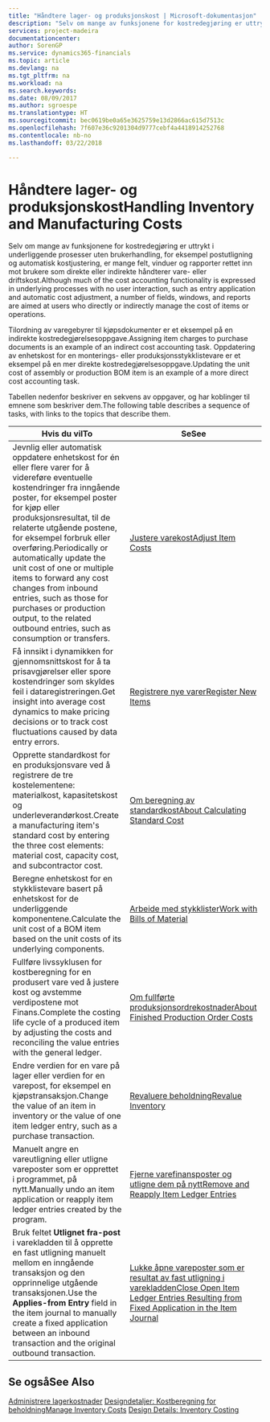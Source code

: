 ```yaml
---
title: "Håndtere lager- og produksjonskost | Microsoft-dokumentasjon"
description: "Selv om mange av funksjonene for kostredegjøring er uttrykt i underliggende prosesser uten brukerhandling, for eksempel postutligning og automatisk kostjustering, er mange felt, vinduer og rapporter rettet inn mot brukere som direkte eller indirekte håndterer vare- eller driftskost."
services: project-madeira
documentationcenter: 
author: SorenGP
ms.service: dynamics365-financials
ms.topic: article
ms.devlang: na
ms.tgt_pltfrm: na
ms.workload: na
ms.search.keywords: 
ms.date: 08/09/2017
ms.author: sgroespe
ms.translationtype: HT
ms.sourcegitcommit: bec0619be0a65e3625759e13d2866ac615d7513c
ms.openlocfilehash: 7f607e36c9201304d9777cebf4a4418914252768
ms.contentlocale: nb-no
ms.lasthandoff: 03/22/2018

---
```

# <a name="handling-inventory-and-manufacturing-costs"></a><span data-ttu-id="0bdd5-103">Håndtere lager- og produksjonskost</span><span class="sxs-lookup"><span data-stu-id="0bdd5-103">Handling Inventory and Manufacturing Costs</span></span>
<span data-ttu-id="0bdd5-104">Selv om mange av funksjonene for kostredegjøring er uttrykt i underliggende prosesser uten brukerhandling, for eksempel postutligning og automatisk kostjustering, er mange felt, vinduer og rapporter rettet inn mot brukere som direkte eller indirekte håndterer vare- eller driftskost.</span><span class="sxs-lookup"><span data-stu-id="0bdd5-104">Although much of the cost accounting functionality is expressed in underlying processes with no user interaction, such as entry application and automatic cost adjustment, a number of fields, windows, and reports are aimed at users who directly or indirectly manage the cost of items or operations.</span></span>  

 <span data-ttu-id="0bdd5-105">Tilordning av varegebyrer til kjøpsdokumenter er et eksempel på en indirekte kostredegjørelsesoppgave.</span><span class="sxs-lookup"><span data-stu-id="0bdd5-105">Assigning item charges to purchase documents is an example of an indirect cost accounting task.</span></span> <span data-ttu-id="0bdd5-106">Oppdatering av enhetskost for en monterings- eller produksjonsstykklistevare er et eksempel på en mer direkte kostredegjørelsesoppgave.</span><span class="sxs-lookup"><span data-stu-id="0bdd5-106">Updating the unit cost of assembly or production BOM item is an example of a more direct cost accounting task.</span></span>  

 <span data-ttu-id="0bdd5-107">Tabellen nedenfor beskriver en sekvens av oppgaver, og har koblinger til emnene som beskriver dem.</span><span class="sxs-lookup"><span data-stu-id="0bdd5-107">The following table describes a sequence of tasks, with links to the topics that describe them.</span></span>   

|<span data-ttu-id="0bdd5-108">**Hvis du vil**</span><span class="sxs-lookup"><span data-stu-id="0bdd5-108">**To**</span></span>|<span data-ttu-id="0bdd5-109">**Se**</span><span class="sxs-lookup"><span data-stu-id="0bdd5-109">**See**</span></span>|  
|------------|-------------|  
|<span data-ttu-id="0bdd5-110">Jevnlig eller automatisk oppdatere enhetskost for én eller flere varer for å videreføre eventuelle kostendringer fra inngående poster, for eksempel poster for kjøp eller produksjonsresultat, til de relaterte utgående postene, for eksempel forbruk eller overføring.</span><span class="sxs-lookup"><span data-stu-id="0bdd5-110">Periodically or automatically update the unit cost of one or multiple items to forward any cost changes from inbound entries, such as those for purchases or production output, to the related outbound entries, such as consumption or transfers.</span></span>|[<span data-ttu-id="0bdd5-111">Justere varekost</span><span class="sxs-lookup"><span data-stu-id="0bdd5-111">Adjust Item Costs</span></span>](inventory-how-adjust-item-costs.md)|  
|<span data-ttu-id="0bdd5-112">Få innsikt i dynamikken for gjennomsnittskost for å ta prisavgjørelser eller spore kostendringer som skyldes feil i dataregistreringen.</span><span class="sxs-lookup"><span data-stu-id="0bdd5-112">Get insight into average cost dynamics to make pricing decisions or to track cost fluctuations caused by data entry errors.</span></span>|[<span data-ttu-id="0bdd5-113">Registrere nye varer</span><span class="sxs-lookup"><span data-stu-id="0bdd5-113">Register New Items</span></span>](inventory-how-register-new-items.md)|  
|<span data-ttu-id="0bdd5-114">Opprette standardkost for en produksjonsvare ved å registrere de tre kostelementene: materialkost, kapasitetskost og underleverandørkost.</span><span class="sxs-lookup"><span data-stu-id="0bdd5-114">Create a manufacturing item's standard cost by entering the three cost elements: material cost, capacity cost, and subcontractor cost.</span></span>|[<span data-ttu-id="0bdd5-115">Om beregning av standardkost</span><span class="sxs-lookup"><span data-stu-id="0bdd5-115">About Calculating Standard Cost</span></span>](finance-about-calculating-standard-cost.md)|  
|<span data-ttu-id="0bdd5-116">Beregne enhetskost for en stykklistevare basert på enhetskost for de underliggende komponentene.</span><span class="sxs-lookup"><span data-stu-id="0bdd5-116">Calculate the unit cost of a BOM item based on the unit costs of its underlying components.</span></span>|[<span data-ttu-id="0bdd5-117">Arbeide med stykklister</span><span class="sxs-lookup"><span data-stu-id="0bdd5-117">Work with Bills of Material</span></span>](inventory-how-work-BOMs.md)|  
|<span data-ttu-id="0bdd5-118">Fullføre livssyklusen for kostberegning for en produsert vare ved å justere kost og avstemme verdipostene mot Finans.</span><span class="sxs-lookup"><span data-stu-id="0bdd5-118">Complete the costing life cycle of a produced item by adjusting the costs and reconciling the value entries with the general ledger.</span></span>|[<span data-ttu-id="0bdd5-119">Om fullførte produksjonsordrekostnader</span><span class="sxs-lookup"><span data-stu-id="0bdd5-119">About Finished Production Order Costs</span></span>](finance-about-finished-production-order-costs.md)|  
|<span data-ttu-id="0bdd5-120">Endre verdien for en vare på lager eller verdien for en varepost, for eksempel en kjøpstransaksjon.</span><span class="sxs-lookup"><span data-stu-id="0bdd5-120">Change the value of an item in inventory or the value of one item ledger entry, such as a purchase transaction.</span></span>|[<span data-ttu-id="0bdd5-121">Revaluere beholdning</span><span class="sxs-lookup"><span data-stu-id="0bdd5-121">Revalue Inventory</span></span>](inventory-how-revalue-inventory.md)|
|<span data-ttu-id="0bdd5-122">Manuelt angre en vareutligning eller utligne vareposter som er opprettet i programmet, på nytt.</span><span class="sxs-lookup"><span data-stu-id="0bdd5-122">Manually undo an item application or reapply item ledger entries created by the program.</span></span>|[<span data-ttu-id="0bdd5-123">Fjerne varefinansposter og utligne dem på nytt</span><span class="sxs-lookup"><span data-stu-id="0bdd5-123">Remove and Reapply Item Ledger Entries</span></span>](finance-how-to-remove-and-reapply-item-entries.md)|  
|<span data-ttu-id="0bdd5-124">Bruk feltet **Utlignet fra-post** i varekladden til å opprette en fast utligning manuelt mellom en inngående transaksjon og den opprinnelige utgående transaksjonen.</span><span class="sxs-lookup"><span data-stu-id="0bdd5-124">Use the **Applies-from Entry** field in the item journal to manually create a fixed application between an inbound transaction and the original outbound transaction.</span></span>|[<span data-ttu-id="0bdd5-125">Lukke åpne vareposter som er resultat av fast utligning i varekladden</span><span class="sxs-lookup"><span data-stu-id="0bdd5-125">Close Open Item Ledger Entries Resulting from Fixed Application in the Item Journal</span></span>](finance-how-to-close-open-item-ledger-entries-resulting-from-fixed-application-in-the-item-journal.md)|  

## <a name="see-also"></a><span data-ttu-id="0bdd5-126">Se også</span><span class="sxs-lookup"><span data-stu-id="0bdd5-126">See Also</span></span>  
<span data-ttu-id="0bdd5-127">[Administrere lagerkostnader](finance-manage-inventory-costs.md)
[Designdetaljer: Kostberegning for beholdning](design-details-inventory-costing.md)</span><span class="sxs-lookup"><span data-stu-id="0bdd5-127">[Manage Inventory Costs](finance-manage-inventory-costs.md)
[Design Details: Inventory Costing](design-details-inventory-costing.md)</span></span>

